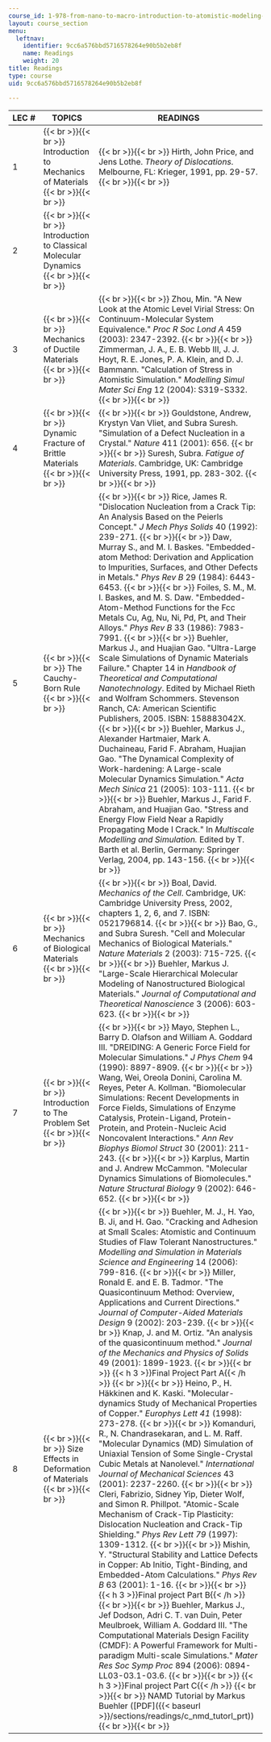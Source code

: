 ```yaml
---
course_id: 1-978-from-nano-to-macro-introduction-to-atomistic-modeling-techniques-january-iap-2007
layout: course_section
menu:
  leftnav:
    identifier: 9cc6a576bbd5716578264e90b5b2eb8f
    name: Readings
    weight: 20
title: Readings
type: course
uid: 9cc6a576bbd5716578264e90b5b2eb8f

---
```


| LEC # | TOPICS | READINGS |
| --- | --- | --- |
| 1 |  {{< br >}}{{< br >}} Introduction to Mechanics of Materials {{< br >}}{{< br >}}  |  {{< br >}}{{< br >}} Hirth, John Price, and Jens Lothe. _Theory of Dislocations_. Melbourne, FL: Krieger, 1991, pp. 29-57. {{< br >}}{{< br >}}  |
| 2 |  {{< br >}}{{< br >}} Introduction to Classical Molecular Dynamics {{< br >}}{{< br >}}  | &nbsp; |
| 3 |  {{< br >}}{{< br >}} Mechanics of Ductile Materials {{< br >}}{{< br >}}  |  {{< br >}}{{< br >}} Zhou, Min. "A New Look at the Atomic Level Virial Stress: On Continuum-Molecular System Equivalence." _Proc R Soc Lond_ _A_ 459 (2003): 2347-2392. {{< br >}}{{< br >}} Zimmerman, J. A., E. B. Webb III, J. J. Hoyt, R. E. Jones, P. A. Klein, and D. J. Bammann. "Calculation of Stress in Atomistic Simulation." _Modelling Simul Mater Sci Eng_ 12 (2004): S319-S332. {{< br >}}{{< br >}}  |
| 4 |  {{< br >}}{{< br >}} Dynamic Fracture of Brittle Materials {{< br >}}{{< br >}}  |  {{< br >}}{{< br >}} Gouldstone, Andrew, Krystyn Van Vliet, and Subra Suresh. "Simulation of a Defect Nucleation in a Crystal." _Nature_ 411 (2001): 656. {{< br >}}{{< br >}} Suresh, Subra. _Fatigue of Materials_. Cambridge, UK: Cambridge University Press, 1991, pp. 283-302. {{< br >}}{{< br >}}  |
| 5 |  {{< br >}}{{< br >}} The Cauchy-Born Rule {{< br >}}{{< br >}}  |  {{< br >}}{{< br >}} Rice, James R. "Dislocation Nucleation from a Crack Tip: An Analysis Based on the Peierls Concept." _J Mech Phys Solids_ 40 (1992): 239-271. {{< br >}}{{< br >}} Daw, Murray S., and M. I. Baskes. "Embedded-atom Method: Derivation and Application to Impurities, Surfaces, and Other Defects in Metals." _Phys Rev B_ 29 (1984): 6443-6453. {{< br >}}{{< br >}} Foiles, S. M., M. I. Baskes, and M. S. Daw. "Embedded-Atom-Method Functions for the Fcc Metals Cu, Ag, Nu, Ni, Pd, Pt, and Their Alloys." _Phys Rev B_ 33 (1986): 7983-7991. {{< br >}}{{< br >}} Buehler, Markus J., and Huajian Gao. "Ultra-Large Scale Simulations of Dynamic Materials Failure." Chapter 14 in _Handbook of Theoretical and Computational Nanotechnology_. Edited by Michael Rieth and Wolfram Schommers. Stevenson Ranch, CA: American Scientific Publishers, 2005. ISBN: 158883042X. {{< br >}}{{< br >}} Buehler, Markus J., Alexander Hartmaier, Mark A. Duchaineau, Farid F. Abraham, Huajian Gao. "The Dynamical Complexity of Work-hardening: A Large-scale Molecular Dynamics Simulation." _Acta Mech Sinica_ 21 (2005): 103-111. {{< br >}}{{< br >}} Buehler, Markus J., Farid F. Abraham, and Huajian Gao. "Stress and Energy Flow Field Near a Rapidly Propagating Mode I Crack." In _Multiscale Modelling and Simulation._ Edited by T. Barth et al. Berlin, Germany: Springer Verlag, 2004, pp. 143-156. {{< br >}}{{< br >}}  |
| 6 |  {{< br >}}{{< br >}} Mechanics of Biological Materials {{< br >}}{{< br >}}  |  {{< br >}}{{< br >}} Boal, David. _Mechanics of the Cell_. Cambridge, UK: Cambridge University Press, 2002, chapters 1, 2, 6, and 7. ISBN: 0521796814. {{< br >}}{{< br >}} Bao, G., and Subra Suresh. "Cell and Molecular Mechanics of Biological Materials." _Nature Materials_ 2 (2003): 715-725. {{< br >}}{{< br >}} Buehler, Markus J. "Large-Scale Hierarchical Molecular Modeling of Nanostructured Biological Materials." _Journal of Computational and Theoretical Nanoscience_ 3 (2006): 603-623. {{< br >}}{{< br >}}  |
| 7 |  {{< br >}}{{< br >}} Introduction to The Problem Set {{< br >}}{{< br >}}  |  {{< br >}}{{< br >}} Mayo, Stephen L., Barry D. Olafson and William A. Goddard III. "DREIDING: A Generic Force Field for Molecular Simulations." _J Phys Chem_ 94 (1990): 8897-8909. {{< br >}}{{< br >}} Wang, Wei, Oreola Donini, Carolina M. Reyes, Peter A. Kollman. "Biomolecular Simulations: Recent Developments in Force Fields, Simulations of Enzyme Catalysis, Protein-Ligand, Protein-Protein, and Protein-Nucleic Acid Noncovalent Interactions." _Ann Rev Biophys Biomol Struct_ 30 (2001): 211-243. {{< br >}}{{< br >}} Karplus, Martin and J. Andrew McCammon. "Molecular Dynamics Simulations of Biomolecules." _Nature Structural Biology_ 9 (2002): 646-652. {{< br >}}{{< br >}}  |
| 8 |  {{< br >}}{{< br >}} Size Effects in Deformation of Materials {{< br >}}{{< br >}}  |  {{< br >}}{{< br >}} Buehler, M. J., H. Yao, B. Ji, and H. Gao. "Cracking and Adhesion at Small Scales: Atomistic and Continuum Studies of Flaw Tolerant Nanostructures." _Modelling and Simulation in Materials Science and Engineering_ 14 (2006): 799-816. {{< br >}}{{< br >}} Miller, Ronald E. and E. B. Tadmor. "The Quasicontinuum Method: Overview, Applications and Current Directions." _Journal of Computer-Aided Materials Design_ 9 (2002): 203-239. {{< br >}}{{< br >}} Knap, J. and M. Ortiz. "An analysis of the quasicontinuum method." _Journal of the Mechanics and Physics of Solids_ 49 (2001): 1899-1923. {{< br >}}{{< br >}} {{< h 3 >}}Final Project Part A{{< /h >}} {{< br >}}{{< br >}} Heino, P., H. Häkkinen and K. Kaski. "Molecular-dynamics Study of Mechanical Properties of Copper." _Europhys Lett 41_ (1998): 273-278. {{< br >}}{{< br >}} Komanduri, R., N. Chandrasekaran, and L. M. Raff. "Molecular Dynamics (MD) Simulation of Uniaxial Tension of Some Single-Crystal Cubic Metals at Nanolevel." _International Journal of Mechanical Sciences_ 43 (2001): 2237-2260. {{< br >}}{{< br >}} Cleri, Fabrizio, Sidney Yip, Dieter Wolf, and Simon R. Phillpot. "Atomic-Scale Mechanism of Crack-Tip Plasticity: Dislocation Nucleation and Crack-Tip Shielding." _Phys Rev Lett 79_ (1997): 1309-1312. {{< br >}}{{< br >}} Mishin, Y. "Structural Stability and Lattice Defects in Copper: Ab Initio, Tight-Binding, and Embedded-Atom Calculations." _Phys Rev_ _B_ 63 (2001): 1-16. {{< br >}}{{< br >}} {{< h 3 >}}Final project Part B{{< /h >}} {{< br >}}{{< br >}} Buehler, Markus J., Jef Dodson, Adri C. T. van Duin, Peter Meulbroek, William A. Goddard III. "The Computational Materials Design Facility (CMDF): A Powerful Framework for Multi-paradigm Multi-scale Simulations." _Mater Res Soc Symp Proc_ 894 (2006): 0894-LL03-03.1-03.6. {{< br >}}{{< br >}} {{< h 3 >}}Final project Part C{{< /h >}} {{< br >}}{{< br >}} NAMD Tutorial by Markus Buehler ([PDF]({{< baseurl >}}/sections/readings/c_nmd_tutorl_prt)) {{< br >}}{{< br >}}